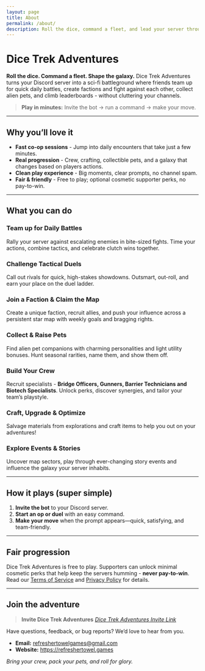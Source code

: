 ```yaml
---
layout: page
title: About
permalink: /about/
description: Roll the dice, command a fleet, and lead your server through co-op battles, duels, factional struggles, collectible pets, crew, and crafting in a living sci-fi galaxy.
---
```


# Dice Trek Adventures

**Roll the dice. Command a fleet. Shape the galaxy.**
Dice Trek Adventures turns your Discord server into a sci-fi battleground where friends team up for quick daily battles, create factions and fight against each other, collect alien pets, and climb leaderboards - without cluttering your channels.

> **Play in minutes:** Invite the bot → run a command → make your move.

---

## Why you’ll love it

- **Fast co-op sessions** - Jump into daily encounters that take just a few minutes.
- **Real progression** - Crew, crafting, collectible pets, and a galaxy that changes based on players actions.
- **Clean play experience** - Big moments, clear prompts, no channel spam.
- **Fair & friendly** - Free to play; optional cosmetic supporter perks, no pay-to-win.

---

## What you can do

### Team up for Daily Battles

Rally your server against escalating enemies in bite-sized fights. Time your actions, combine tactics, and celebrate clutch wins together.

### Challenge Tactical Duels

Call out rivals for quick, high-stakes showdowns. Outsmart, out-roll, and earn your place on the duel ladder.

### Join a Faction & Claim the Map

Create a unique faction, recruit allies, and push your influence across a persistent star map with weekly goals and bragging rights.

### Collect & Raise Pets

Find alien pet companions with charming personalities and light utility bonuses. Hunt seasonal rarities, name them, and show them off.

### Build Your Crew

Recruit specialists - **Bridge Officers, Gunners, Barrier Technicians and Biotech Specialists**. Unlock perks, discover synergies, and tailor your team’s playstyle.

### Craft, Upgrade & Optimize

Salvage materials from explorations and craft items to help you out on your adventures!

### Explore Events & Stories

Uncover map sectors, play through ever-changing story events and influence the galaxy your server inhabits.

---

## How it plays (super simple)

1. **Invite the bot** to your Discord server.
2. **Start an op or duel** with an easy command.
3. **Make your move** when the prompt appears—quick, satisfying, and team-friendly.

---

## Fair progression

Dice Trek Adventures is free to play. Supporters can unlock minimal cosmetic perks that help keep the servers humming - **never pay-to-win**. Read our [Terms of Service](/tos/) and [Privacy Policy](/privacy/) for details.

---

## Join the adventure

> **Invite Dice Trek Adventures** _[Dice Trek Adventures Invite Link](https://discord.com/oauth2/authorize?client_id=1407529703018860691)_

Have questions, feedback, or bug reports? We’d love to hear from you.

- **Email:** [refreshertowelgames@gmail.com](mailto:refreshertowelgames@gmail.com)
- **Website:** <https://refreshertowel.games>

_Bring your crew, pack your pets, and roll for glory._
